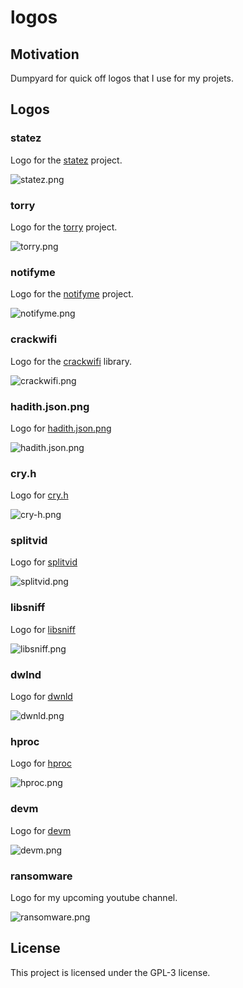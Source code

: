 # logos

## Motivation

Dumpyard for quick off logos that I use for my projets.

## Logos

### statez

Logo for the [statez](https://github.com/4thel00z/statez) project.

![statez.png](https://raw.githubusercontent.com/4thel00z/logos/master/statez.png)

### torry

Logo for the [torry](https://github.com/4thel00z/torry) project.

![torry.png](https://raw.githubusercontent.com/4thel00z/logos/master/torry.png)

### notifyme

Logo for the [notifyme](https://github.com/4thel00z/notifyme) project.

![notifyme.png](https://raw.githubusercontent.com/4thel00z/logos/master/notifyme.png)


### crackwifi

Logo for the [crackwifi](https://github.com/4thel00z/crackwifi) library.

![crackwifi.png](https://raw.githubusercontent.com/4thel00z/logos/master/crackwifi.png)

### hadith.json.png

Logo for [hadith.json.png](https://github.com/4thel00z/hadith.json)

![hadith.json.png](https://raw.githubusercontent.com/4thel00z/logos/master/hadith.json.png)

### cry.h

Logo for [cry.h](https://github.com/4thel00z/cry.h)

![cry-h.png](https://raw.githubusercontent.com/4thel00z/logos/master/cry-h.png)


### splitvid

Logo for [splitvid](https://github.com/4thel00z/splitvid)

![splitvid.png](https://raw.githubusercontent.com/4thel00z/logos/master/splitvid.png)

### libsniff

Logo for [libsniff](https://github.com/4thel00z/libsniff)

![libsniff.png](https://raw.githubusercontent.com/4thel00z/logos/master/libsniff.png)

### dwlnd

Logo for [dwnld](https://github.com/4thel00z/dwnld)

![dwnld.png](https://raw.githubusercontent.com/4thel00z/logos/master/dwnld.png)

### hproc

Logo for [hproc](https://github.com/4thel00z/hproc)

![hproc.png](https://raw.githubusercontent.com/4thel00z/logos/master/hproc.png)

### devm

Logo for [devm](https://github.com/4thel00z/devm)

![devm.png](https://raw.githubusercontent.com/4thel00z/logos/master/devm.png)

### ransomware

Logo for my upcoming youtube channel.

![ransomware.png](https://raw.githubusercontent.com/4thel00z/logos/master/ransomware.png)

## License

This project is licensed under the GPL-3 license.
